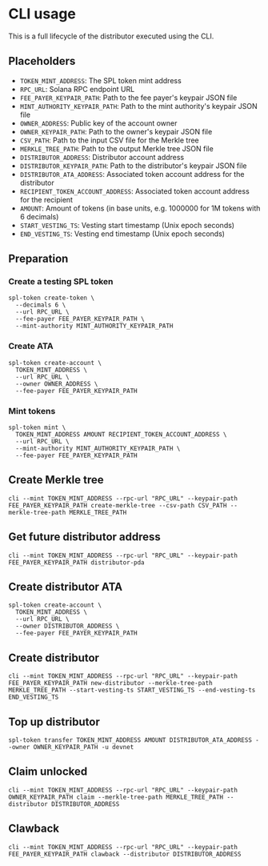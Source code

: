 # CLI usage

This is a full lifecycle of the distributor executed using the CLI.

## Placeholders

- `TOKEN_MINT_ADDRESS`: The SPL token mint address
- `RPC_URL`: Solana RPC endpoint URL
- `FEE_PAYER_KEYPAIR_PATH`: Path to the fee payer's keypair JSON file
- `MINT_AUTHORITY_KEYPAIR_PATH`: Path to the mint authority's keypair JSON file
- `OWNER_ADDRESS`: Public key of the account owner
- `OWNER_KEYPAIR_PATH`: Path to the owner's keypair JSON file
- `CSV_PATH`: Path to the input CSV file for the Merkle tree
- `MERKLE_TREE_PATH`: Path to the output Merkle tree JSON file
- `DISTRIBUTOR_ADDRESS`: Distributor account address
- `DISTRIBUTOR_KEYPAIR_PATH`: Path to the distributor's keypair JSON file
- `DISTRIBUTOR_ATA_ADDRESS`: Associated token account address for the distributor
- `RECIPIENT_TOKEN_ACCOUNT_ADDRESS`: Associated token account address for the recipient
- `AMOUNT`: Amount of tokens (in base units, e.g. 1000000 for 1M tokens with 6 decimals)
- `START_VESTING_TS`: Vesting start timestamp (Unix epoch seconds)
- `END_VESTING_TS`: Vesting end timestamp (Unix epoch seconds)

## Preparation

### Create a testing SPL token

```
spl-token create-token \
  --decimals 6 \
  --url RPC_URL \
  --fee-payer FEE_PAYER_KEYPAIR_PATH \
  --mint-authority MINT_AUTHORITY_KEYPAIR_PATH
```

### Create ATA
```
spl-token create-account \
  TOKEN_MINT_ADDRESS \
  --url RPC_URL \
  --owner OWNER_ADDRESS \
  --fee-payer FEE_PAYER_KEYPAIR_PATH
```

### Mint tokens
```
spl-token mint \
  TOKEN_MINT_ADDRESS AMOUNT RECIPIENT_TOKEN_ACCOUNT_ADDRESS \
  --url RPC_URL \
  --mint-authority MINT_AUTHORITY_KEYPAIR_PATH \
  --fee-payer FEE_PAYER_KEYPAIR_PATH
```

## Create Merkle tree

```
cli --mint TOKEN_MINT_ADDRESS --rpc-url "RPC_URL" --keypair-path FEE_PAYER_KEYPAIR_PATH create-merkle-tree --csv-path CSV_PATH --merkle-tree-path MERKLE_TREE_PATH
```

## Get future distributor address

```
cli --mint TOKEN_MINT_ADDRESS --rpc-url "RPC_URL" --keypair-path FEE_PAYER_KEYPAIR_PATH distributor-pda
```

## Create distributor ATA

```
spl-token create-account \
  TOKEN_MINT_ADDRESS \
  --url RPC_URL \
  --owner DISTRIBUTOR_ADDRESS \
  --fee-payer FEE_PAYER_KEYPAIR_PATH
```

## Create distributor

```
cli --mint TOKEN_MINT_ADDRESS --rpc-url "RPC_URL" --keypair-path FEE_PAYER_KEYPAIR_PATH new-distributor --merkle-tree-path MERKLE_TREE_PATH --start-vesting-ts START_VESTING_TS --end-vesting-ts END_VESTING_TS
```

## Top up distributor

```
spl-token transfer TOKEN_MINT_ADDRESS AMOUNT DISTRIBUTOR_ATA_ADDRESS --owner OWNER_KEYPAIR_PATH -u devnet
```

## Claim unlocked

```
cli --mint TOKEN_MINT_ADDRESS --rpc-url "RPC_URL" --keypair-path OWNER_KEYPAIR_PATH claim --merkle-tree-path MERKLE_TREE_PATH --distributor DISTRIBUTOR_ADDRESS
```

## Clawback

```
cli --mint TOKEN_MINT_ADDRESS --rpc-url "RPC_URL" --keypair-path FEE_PAYER_KEYPAIR_PATH clawback --distributor DISTRIBUTOR_ADDRESS
```
